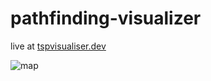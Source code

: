 # pathfinding-visualizer

live at 
[tspvisualiser.dev](https://tspvisualiser.dev/)

![map](https://github.com/Morgs27/pathfinding-visualizer/assets/107374410/94130c40-d72e-4d84-86ef-add5706d6378)
